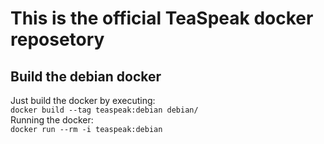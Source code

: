 # This is the official TeaSpeak docker reposetory
## Build the debian docker
Just build the docker by executing:  
`docker build --tag teaspeak:debian debian/`  
Running the docker:  
`docker run --rm -i teaspeak:debian`  
